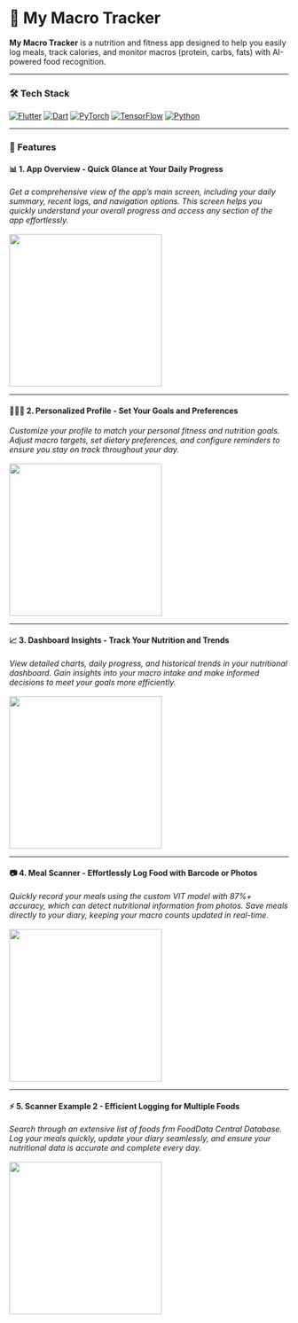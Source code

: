# 🥗 My Macro Tracker

**My Macro Tracker** is a nutrition and fitness app designed to help you easily log meals, track calories, and monitor macros (protein, carbs, fats) with AI-powered food recognition. 

---

### 🛠 Tech Stack

[![Flutter](https://img.shields.io/badge/Flutter-02569B?logo=flutter&logoColor=fff)](#)
[![Dart](https://img.shields.io/badge/Dart-%230175C2.svg?logo=dart&logoColor=white)](#)
[![PyTorch](https://img.shields.io/badge/PyTorch-ee4c2c?logo=pytorch&logoColor=white)](#)
[![TensorFlow](https://img.shields.io/badge/TensorFlow-ff8f00?logo=tensorflow&logoColor=white)](#)
[![Python](https://img.shields.io/badge/Python-3776AB?logo=python&logoColor=fff)](#)

---

### 🚀 Features

<p align="center">
  <h4>📊 1. App Overview - Quick Glance at Your Daily Progress</h4>
  <em>Get a comprehensive view of the app’s main screen, including your daily summary, recent logs, and navigation options. This screen helps you quickly understand your overall progress and access any section of the app effortlessly.</em><br/><br/>
  <img src="https://media.giphy.com/media/KCCAzkqgP4W8C3wWRm/giphy.gif" width="275"/>
</p>

---

<p align="center">
  <h4>🧑‍🤝‍🧑 2. Personalized Profile - Set Your Goals and Preferences</h4>
  <em>Customize your profile to match your personal fitness and nutrition goals. Adjust macro targets, set dietary preferences, and configure reminders to ensure you stay on track throughout your day.</em><br/><br/>
  <img src="https://media.giphy.com/media/oaFJLyQsf3rQLqI204/giphy.gif" width="275"/>
</p>

---

<p align="center">
  <h4>📈 3. Dashboard Insights - Track Your Nutrition and Trends</h4>
  <em>View detailed charts, daily progress, and historical trends in your nutritional dashboard. Gain insights into your macro intake and make informed decisions to meet your goals more efficiently.</em><br/><br/>
  <img src="https://media.giphy.com/media/6DtRK5otVF16jukoqE/giphy.gif" width="275"/>
</p>

---

<p align="center">
  <h4>📷 4. Meal Scanner - Effortlessly Log Food with Barcode or Photos</h4>
  <em>Quickly record your meals using the custom VIT model with 87%+ accuracy, which can detect nutritional information from  photos. Save meals directly to your diary, keeping your macro counts updated in real-time.</em><br/><br/>
  <img src="https://media.giphy.com/media/jxKC4AygIcjO4lmrQr/giphy.gif" width="275"/>
</p>

---

<p align="center">
  <h4>⚡ 5. Scanner Example 2 - Efficient Logging for Multiple Foods</h4>
  <em>Search through an extensive list of foods frm FoodData Central Database. Log your meals quickly, update your diary seamlessly, and ensure your nutritional data is accurate and complete every day.</em><br/><br/>
  <img src="https://media.giphy.com/media/HOVvImMCEYuaNkbqV7/giphy.gif" width="275"/>
</p>
